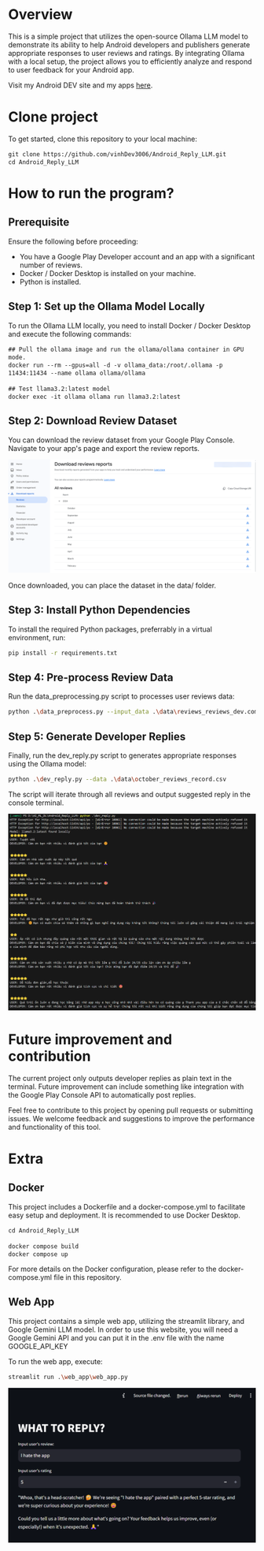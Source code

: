 
# Overview
This is a simple project that utilizes the open-source Ollama LLM model to demonstrate its ability to help Android developers and publishers generate appropriate responses to user reviews and ratings. By integrating Ollama with a local setup, the project allows you to efficiently analyze and respond to user feedback for your Android app.

Visit my Android DEV site and my apps [here](https://play.google.com/store/apps/dev?id=5073619381401000760).

# Clone project

To get started, clone this repository to your local machine:

```git bash
git clone https://github.com/vinhDev3006/Android_Reply_LLM.git
cd Android_Reply_LLM
```

# How to run the program?

## Prerequisite
Ensure the following before proceeding:
- You have a Google Play Developer account and an app with a significant number of reviews.
- Docker / Docker Desktop is installed on your machine.
- Python is installed.


## Step 1: Set up the Ollama Model Locally
To run the Ollama LLM locally, you need to install Docker / Docker Desktop and execute the following commands:

```docker
## Pull the ollama image and run the ollama/ollama container in GPU mode.
docker run --rm --gpus=all -d -v ollama_data:/root/.ollama -p 11434:11434 --name ollama ollama/ollama

## Test llama3.2:latest model
docker exec -it ollama ollama run llama3.2:latest
```

## Step 2: Download Review Dataset
You can download the review dataset from your Google Play Console. Navigate to your app's page and export the review reports.

![Review Report](/doc/doc_img_1.png)

Once downloaded, you can place the dataset in the data/ folder.

## Step 3: Install Python Dependencies
To install the required Python packages, preferrably in a virtual environment, run:

```bash
pip install -r requirements.txt
```

## Step 4: Pre-process Review Data
Run the data_preprocessing.py script to processes user reviews data:

```bash
python .\data_preprocess.py --input_data .\data\reviews_reviews_dev.com.example_202410.csv --output_data .\data\october_reviews_record.csv
```

## Step 5: Generate Developer Replies
Finally, run the dev_reply.py script to generates appropriate responses using the Ollama model:

```bash
python .\dev_reply.py --data .\data\october_reviews_record.csv
```

The script will iterate through all reviews and output suggested reply in the console terminal.

![Output](/doc/doc_img_2.png)


# Future improvement and contribution

The current project only outputs developer replies as plain text in the terminal. Future improvement can include something like integration with the Google Play Console API to automatically post replies.

Feel free to contribute to this project by opening pull requests or submitting issues. We welcome feedback and suggestions to improve the performance and functionality of this tool.

# Extra

## Docker
This project includes a Dockerfile and a docker-compose.yml to facilitate easy setup and deployment. It is recommended to use Docker Desktop.

```docker
cd Android_Reply_LLM

docker compose build
docker compose up
```

For more details on the Docker configuration, please refer to the docker-compose.yml file in this repository.


## Web App
This project contains a simple web app, utilizing the streamlit library, and Google Gemini LLM model. In order to use this website, you will need a Google Gemini API and you can put it in the .env file with the name GOOGLE_API_KEY

To run the web app, execute:
```bash
streamlit run .\web_app\web_app.py
```

![Web App](/doc/doc_img_3.png)